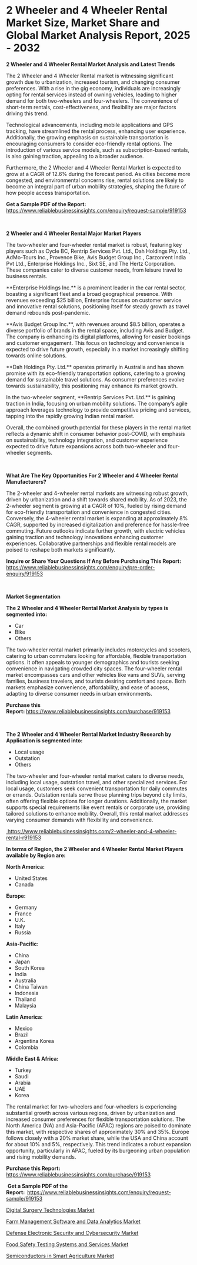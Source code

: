 <p><h1>2 Wheeler and 4 Wheeler Rental Market Size, Market Share and Global Market Analysis Report, 2025 - 2032</h1></p><p><strong>2 Wheeler and 4 Wheeler Rental Market Analysis and Latest Trends</strong></p>
<p><p>The 2 Wheeler and 4 Wheeler Rental market is witnessing significant growth due to urbanization, increased tourism, and changing consumer preferences. With a rise in the gig economy, individuals are increasingly opting for rental services instead of owning vehicles, leading to higher demand for both two-wheelers and four-wheelers. The convenience of short-term rentals, cost-effectiveness, and flexibility are major factors driving this trend. </p><p>Technological advancements, including mobile applications and GPS tracking, have streamlined the rental process, enhancing user experience. Additionally, the growing emphasis on sustainable transportation is encouraging consumers to consider eco-friendly rental options. The introduction of various service models, such as subscription-based rentals, is also gaining traction, appealing to a broader audience.</p><p>Furthermore, the 2 Wheeler and 4 Wheeler Rental Market is expected to grow at a CAGR of 12.6% during the forecast period. As cities become more congested, and environmental concerns rise, rental solutions are likely to become an integral part of urban mobility strategies, shaping the future of how people access transportation.</p></p>
<p><strong>Get a Sample PDF of the Report:&nbsp;</strong> <a href="https://www.reliablebusinessinsights.com/enquiry/request-sample/919153?utm_campaign=1877&utm_medium=2&utm_source=Github&utm_content=ia&utm_term=07032025&utm_id=2-wheeler-and-4-wheeler-rental">https://www.reliablebusinessinsights.com/enquiry/request-sample/919153</a></p>
<p>&nbsp;</p>
<p><strong>2 Wheeler and 4 Wheeler Rental Major Market Players</strong></p>
<p><p>The two-wheeler and four-wheeler rental market is robust, featuring key players such as Cycle BC, Rentrip Services Pvt. Ltd., Dah Holdings Pty. Ltd., AdMo-Tours Inc., Provence Bike, Avis Budget Group Inc., Carzonrent India Pvt Ltd., Enterprise Holdings Inc., Sixt SE, and The Hertz Corporation. These companies cater to diverse customer needs, from leisure travel to business rentals.</p><p>**Enterprise Holdings Inc.** is a prominent leader in the car rental sector, boasting a significant fleet and a broad geographical presence. With revenues exceeding $25 billion, Enterprise focuses on customer service and innovative rental solutions, positioning itself for steady growth as travel demand rebounds post-pandemic.</p><p>**Avis Budget Group Inc.**, with revenues around $8.5 billion, operates a diverse portfolio of brands in the rental space, including Avis and Budget. The company is enhancing its digital platforms, allowing for easier bookings and customer engagement. This focus on technology and convenience is expected to drive future growth, especially in a market increasingly shifting towards online solutions.</p><p>**Dah Holdings Pty. Ltd.** operates primarily in Australia and has shown promise with its eco-friendly transportation options, catering to a growing demand for sustainable travel solutions. As consumer preferences evolve towards sustainability, this positioning may enhance its market growth.</p><p>In the two-wheeler segment, **Rentrip Services Pvt. Ltd.** is gaining traction in India, focusing on urban mobility solutions. The company’s agile approach leverages technology to provide competitive pricing and services, tapping into the rapidly growing Indian rental market.</p><p>Overall, the combined growth potential for these players in the rental market reflects a dynamic shift in consumer behavior post-COVID, with emphasis on sustainability, technology integration, and customer experience expected to drive future expansions across both two-wheeler and four-wheeler segments.</p></p>
<p>&nbsp;</p>
<p><strong>What Are The Key Opportunities For 2 Wheeler and 4 Wheeler Rental Manufacturers?</strong></p>
<p><p>The 2-wheeler and 4-wheeler rental markets are witnessing robust growth, driven by urbanization and a shift towards shared mobility. As of 2023, the 2-wheeler segment is growing at a CAGR of 10%, fueled by rising demand for eco-friendly transportation and convenience in congested cities. Conversely, the 4-wheeler rental market is expanding at approximately 8% CAGR, supported by increased digitalization and preference for hassle-free commuting. Future outlooks indicate further growth, with electric vehicles gaining traction and technology innovations enhancing customer experiences. Collaborative partnerships and flexible rental models are poised to reshape both markets significantly.</p></p>
<p><strong>Inquire or Share Your Questions If Any Before Purchasing This Report:</strong> <a href="https://www.reliablebusinessinsights.com/enquiry/pre-order-enquiry/919153?utm_campaign=1877&utm_medium=2&utm_source=Github&utm_content=ia&utm_term=07032025&utm_id=2-wheeler-and-4-wheeler-rental">https://www.reliablebusinessinsights.com/enquiry/pre-order-enquiry/919153</a></p>
<p>&nbsp;</p>
<p><strong>Market Segmentation</strong></p>
<p><strong>The 2 Wheeler and 4 Wheeler Rental Market Analysis by types is segmented into:</strong></p>
<p><ul><li>Car</li><li>Bike</li><li>Others</li></ul></p>
<p><p>The two-wheeler rental market primarily includes motorcycles and scooters, catering to urban commuters looking for affordable, flexible transportation options. It often appeals to younger demographics and tourists seeking convenience in navigating crowded city spaces. The four-wheeler rental market encompasses cars and other vehicles like vans and SUVs, serving families, business travelers, and tourists desiring comfort and space. Both markets emphasize convenience, affordability, and ease of access, adapting to diverse consumer needs in urban environments.</p></p>
<p><strong>Purchase this Report:&nbsp;</strong><a href="https://www.reliablebusinessinsights.com/purchase/919153?utm_campaign=1877&utm_medium=2&utm_source=Github&utm_content=ia&utm_term=07032025&utm_id=2-wheeler-and-4-wheeler-rental">https://www.reliablebusinessinsights.com/purchase/919153</a></p>
<p>&nbsp;</p>
<p><strong>The 2 Wheeler and 4 Wheeler Rental Market Industry Research by Application is segmented into:</strong></p>
<p><ul><li>Local usage</li><li>Outstation</li><li>Others</li></ul></p>
<p><p>The two-wheeler and four-wheeler rental market caters to diverse needs, including local usage, outstation travel, and other specialized services. For local usage, customers seek convenient transportation for daily commutes or errands. Outstation rentals serve those planning trips beyond city limits, often offering flexible options for longer durations. Additionally, the market supports special requirements like event rentals or corporate use, providing tailored solutions to enhance mobility. Overall, this rental market addresses varying consumer demands with flexibility and convenience.</p></p>
<p><a href="https://www.reliablebusinessinsights.com/2-wheeler-and-4-wheeler-rental-r919153?utm_campaign=1877&utm_medium=2&utm_source=Github&utm_content=ia&utm_term=07032025&utm_id=2-wheeler-and-4-wheeler-rental">&nbsp;https://www.reliablebusinessinsights.com/2-wheeler-and-4-wheeler-rental-r919153</a></p>
<p><strong>In terms of Region, the 2 Wheeler and 4 Wheeler Rental Market Players available by Region are:</strong></p>
<p>
    <p> <strong> North America: </strong>
        <ul>
            <li>United States</li>
            <li>Canada</li>
        </ul>
        </p> 
    <p> <strong> Europe: </strong>
        <ul>
            <li>Germany</li>
            <li>France</li>
            <li>U.K.</li>
            <li>Italy</li>
            <li>Russia</li>
        </ul>
        </p> 
    <p> <strong> Asia-Pacific: </strong>
        <ul>
            <li>China</li>
            <li>Japan</li>
            <li>South Korea</li>
            <li>India</li>
            <li>Australia</li>
            <li>China Taiwan</li>
            <li>Indonesia</li>
            <li>Thailand</li>
            <li>Malaysia</li>
        </ul>
        </p> 
    <p> <strong> Latin America: </strong>
        <ul>
            <li>Mexico</li>
            <li>Brazil</li>
            <li>Argentina Korea</li>
            <li>Colombia</li>
        </ul>
        </p> 
    <p> <strong> Middle East & Africa: </strong>
        <ul>
            <li>Turkey</li>
            <li>Saudi</li>
            <li>Arabia</li>
            <li>UAE</li>
            <li>Korea</li>
        </ul>
    </p>
    </p>
<p><p>The rental market for two-wheelers and four-wheelers is experiencing substantial growth across various regions, driven by urbanization and increased consumer preferences for flexible transportation solutions. The North America (NA) and Asia-Pacific (APAC) regions are poised to dominate this market, with respective shares of approximately 30% and 35%. Europe follows closely with a 20% market share, while the USA and China account for about 10% and 5%, respectively. This trend indicates a robust expansion opportunity, particularly in APAC, fueled by its burgeoning urban population and rising mobility demands.</p></p>
<p><strong>Purchase this Report: </strong><a href="https://www.reliablebusinessinsights.com/purchase/919153?utm_campaign=1877&utm_medium=2&utm_source=Github&utm_content=ia&utm_term=07032025&utm_id=2-wheeler-and-4-wheeler-rental">https://www.reliablebusinessinsights.com/purchase/919153</a></p>
<p>&nbsp;<strong>Get a Sample PDF of the Report:&nbsp;&nbsp;</strong><a href="https://www.reliablebusinessinsights.com/enquiry/request-sample/919153?utm_campaign=1877&utm_medium=2&utm_source=Github&utm_content=ia&utm_term=07032025&utm_id=2-wheeler-and-4-wheeler-rental">https://www.reliablebusinessinsights.com/enquiry/request-sample/919153</a></p>
<p><strong></strong></p>
<p><p><a href="https://github.com/oeungcolesh0/Market-Research-Report-List-1/blob/main/digital-surgery-technologies-market.md?utm_campaign=1877&utm_medium=2&utm_source=Github&utm_content=ia&utm_term=07032025&utm_id=2-wheeler-and-4-wheeler-rental">Digital Surgery Technologies Market</a></p><p><a href="https://github.com/neiridionna/Market-Research-Report-List-1/blob/main/farm-management-software-and-data-analytics-market.md?utm_campaign=1877&utm_medium=2&utm_source=Github&utm_content=ia&utm_term=07032025&utm_id=2-wheeler-and-4-wheeler-rental">Farm Management Software and Data Analytics Market</a></p><p><a href="https://github.com/chaiszepkadk/Market-Research-Report-List-1/blob/main/defense-electronic-security-and-cybersecurity-market.md?utm_campaign=1877&utm_medium=2&utm_source=Github&utm_content=ia&utm_term=07032025&utm_id=2-wheeler-and-4-wheeler-rental">Defense Electronic Security and Cybersecurity Market</a></p><p><a href="https://github.com/ximensbisade/Market-Research-Report-List-1/blob/main/food-safety-testing-systems-and-services-market.md?utm_campaign=1877&utm_medium=2&utm_source=Github&utm_content=ia&utm_term=07032025&utm_id=2-wheeler-and-4-wheeler-rental">Food Safety Testing Systems and Services Market</a></p><p><a href="https://github.com/amagloeaad54/Market-Research-Report-List-1/blob/main/semiconductors-in-smart-agriculture-market.md?utm_campaign=1877&utm_medium=2&utm_source=Github&utm_content=ia&utm_term=07032025&utm_id=2-wheeler-and-4-wheeler-rental">Semiconductors in Smart Agriculture Market</a></p></p>